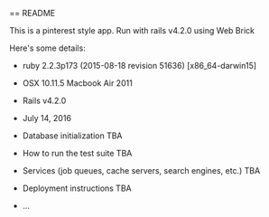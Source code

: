 == README

This is a pinterest style app. Run with rails v4.2.0 using Web Brick

Here's some details:

* ruby 2.2.3p173 (2015-08-18 revision 51636) [x86_64-darwin15]

* OSX 10.11.5 Macbook Air 2011

* Rails v4.2.0

* July 14, 2016

* Database initialization TBA

* How to run the test suite TBA
 
* Services (job queues, cache servers, search engines, etc.) TBA

* Deployment instructions TBA

* ...


